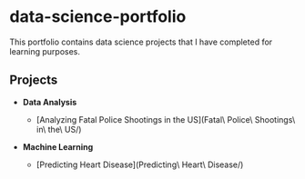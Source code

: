# data-science-portfolio
This portfolio contains data science projects that I have completed for learning purposes. 

## Projects

- __Data Analysis__
    - [Analyzing Fatal Police Shootings in the US](Fatal\ Police\ Shootings\ in\ the\ US/)

- __Machine Learning__
    - [Predicting Heart Disease](Predicting\ Heart\ Disease/)
